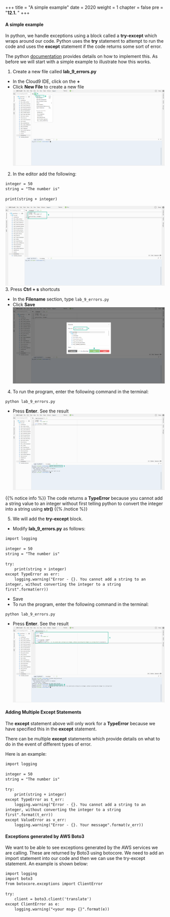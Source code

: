 +++
title = "A simple example"
date = 2020
weight = 1
chapter = false
pre = "<b>12.1. </b>"
+++
#### A simple example

In python, we handle exceptions using a block called a **try-except** which wraps around our code. Python uses the **try** statement to attempt to run the code and uses the **except** statement if the code returns some sort of error.

The python [documentation](https://docs.python.org/3/tutorial/errors.html) provides details on how to implement this. As before we will start with a simple example to illustrate how this works.

1. Create a new file called **lab_9_errors.py**
* In the Cloud9 IDE, click on the **+** 
* Click **New File** to create a new file
![A simple example](/images/12-errors-and-exceptions/12.1-simple-example/simple-example-001.png?featherlight=false&width=90pc)
2. In the editor add the following:
```
integer = 50
string = "The number is"

print(string + integer)
```
![A simple example](/images/12-errors-and-exceptions/12.1-simple-example/simple-example-002.png?featherlight=false&width=90pc)
3. Press **Ctrl + s** shortcuts 
* In the **Filename** section, type ```lab_9_errors.py```
* Click **Save**
![A simple example](/images/12-errors-and-exceptions/12.1-simple-example/simple-example-003.png?featherlight=false&width=90pc)
4. To run the program, enter the following command in the terminal:
```
python lab_9_errors.py
```
* Press **Enter**. See the result
![A simple example](/images/12-errors-and-exceptions/12.1-simple-example/simple-example-004.png?featherlight=false&width=90pc)

{{% notice info %}} 
The code returns a **TypeError** because you cannot add a string value to an integer without first telling python to convert the integer into a string using **str()**
{{% /notice %}}

5. We will add the **try-except** block.
* Modify **lab_9_errors.py** as follows:
```
import logging

integer = 50
string = "The number is"

try:
    print(string + integer)
except TypeError as err:
    logging.warning("Error - {}. You cannot add a string to an integer, without converting the integer to a string first".format(err))
```
* Save
* To run the program, enter the following command in the terminal:
```
python lab_9_errors.py
```
* Press **Enter**. See the result
![A simple example](/images/12-errors-and-exceptions/12.1-simple-example/simple-example-005.png?featherlight=false&width=90pc)

#### Adding Multiple Except Statements

The **except** statement above will only work for a **TypeError** because we have specified this in the **except** statement.

There can be multiple **except** statements which provide details on what to do in the event of different types of error.

Here is an example:

```
import logging

integer = 50
string = "The number is"

try:
    print(string + integer)
except TypeError as t_err:
    logging.warning("Error - {}. You cannot add a string to an integer, without converting the integer to a string first".format(t_err))
except ValueError as v_err:
    logging.warning("Error - {}. Your message".format(v_err))
```

#### Exceptions generated by AWS Boto3

We want to be able to see exceptions generated by the AWS services we are calling. These are returned by Boto3 using botocore. We need to add an import statement into our code and then we can use the try-except statement. An example is shown below:

```
import logging
import boto3
from botocore.exceptions import ClientError

try:
    client = boto3.client('translate')
except ClientError as e:
    logging.warning("<your msg> {}".format(e))
```